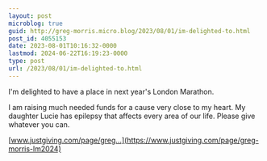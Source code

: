 ```yaml
---
layout: post
microblog: true
guid: http://greg-morris.micro.blog/2023/08/01/im-delighted-to.html
post_id: 4055153
date: 2023-08-01T10:16:32-0000
lastmod: 2024-06-22T16:19:23-0000
type: post
url: /2023/08/01/im-delighted-to.html
---
```

I'm delighted to have a place in next year's London Marathon.

I am raising much needed funds for a cause very close to my heart. My daughter Lucie has epilepsy that affects every area of our life. Please give whatever you can.

[www.justgiving.com/page/greg...](https://www.justgiving.com/page/greg-morris-lm2024)
